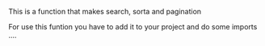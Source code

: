 This is a function that makes search, sorta and pagination

For use this funtion you have to add it to your project and do some imports .... 